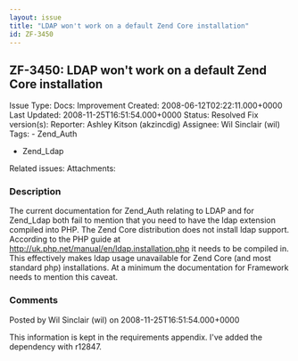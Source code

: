 ```yaml
---
layout: issue
title: "LDAP won't work on a default Zend Core installation"
id: ZF-3450
---
```


ZF-3450: LDAP won't work on a default Zend Core installation
------------------------------------------------------------

 Issue Type: Docs: Improvement Created: 2008-06-12T02:22:11.000+0000 Last Updated: 2008-11-25T16:51:54.000+0000 Status: Resolved Fix version(s): 
 Reporter:  Ashley Kitson (akzincdig)  Assignee:  Wil Sinclair (wil)  Tags: - Zend\_Auth
- Zend\_Ldap
 
 Related issues: 
 Attachments: 
### Description

The current documentation for Zend\_Auth relating to LDAP and for Zend\_Ldap both fail to mention that you need to have the ldap extension compiled into PHP. The Zend Core distribution does not install ldap support. According to the PHP guide at <http://uk.php.net/manual/en/ldap.installation.php> it needs to be compiled in. This effectively makes ldap usage unavailable for Zend Core (and most standard php) installations. At a minimum the documentation for Framework needs to mention this caveat.

 

 

### Comments

Posted by Wil Sinclair (wil) on 2008-11-25T16:51:54.000+0000

This information is kept in the requirements appendix. I've added the dependency with r12847.

 

 